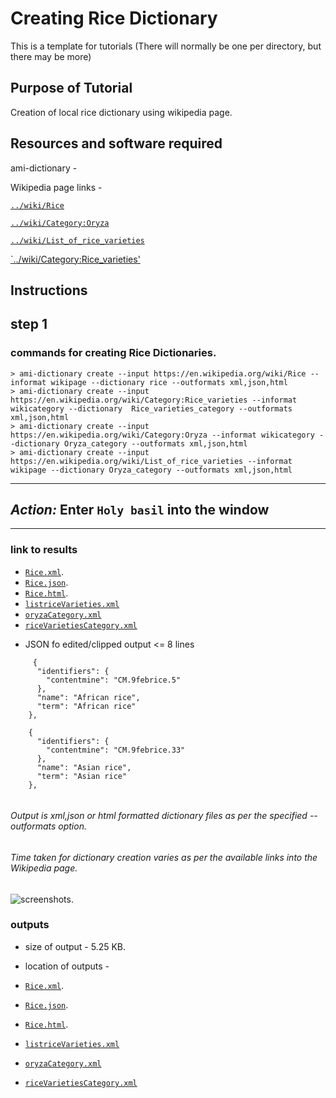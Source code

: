 # Creating Rice Dictionary

This is a template for tutorials (There will normally be one per directory, but there may be more)

## Purpose of Tutorial

Creation of local rice dictionary using wikipedia page. 

## Resources and software required

ami-dictionary - 

Wikipedia page links - 

[`../wiki/Rice`](https://en.wikipedia.org/wiki/Rice)

[`../wiki/Category:Oryza`](https://en.wikipedia.org/wiki/Category:Oryza)

[`../wiki/List_of_rice_varieties`](https://en.wikipedia.org/wiki/List_of_rice_varieties)

[`../wiki/Category:Rice_varieties'](https://en.wikipedia.org/wiki/Category:Rice_varieties)


## Instructions

## step 1
### commands for creating Rice Dictionaries. 

```
> ami-dictionary create --input https://en.wikipedia.org/wiki/Rice --informat wikipage --dictionary rice --outformats xml,json,html
> ami-dictionary create --input https://en.wikipedia.org/wiki/Category:Rice_varieties --informat wikicategory --dictionary  Rice_varieties_category --outformats xml,json,html
> ami-dictionary create --input https://en.wikipedia.org/wiki/Category:Oryza --informat wikicategory --dictionary Oryza_category --outformats xml,json,html
> ami-dictionary create --input https://en.wikipedia.org/wiki/List_of_rice_varieties --informat wikipage --dictionary Oryza_category --outformats xml,json,html
```

---
*Action:* Enter `Holy basil` into the window
---
---

  

### link to results
* [`Rice.xml`](https://github.com/petermr/tigr2ess/blob/master/crops/rice/Rice.xml). 
* [`Rice.json`](https://github.com/petermr/tigr2ess/blob/master/crops/rice/Rice.xml).
* [`Rice.html`](https://github.com/petermr/tigr2ess/blob/master/crops/rice/Rice.html).
* [`listriceVarieties.xml`](https://github.com/petermr/tigr2ess/blob/master/crops/rice/listriceVarieties.xml)
* [`oryzaCategory.xml`](https://github.com/petermr/tigr2ess/blob/master/crops/rice/oryzaCategory.xml)
* [`riceVarietiesCategory.xml`](https://github.com/petermr/tigr2ess/blob/master/crops/rice/riceVarietiesCategory.xml)

- JSON fo edited/clipped output <= 8 lines
```
     {
      "identifiers": {
        "contentmine": "CM.9febrice.5"
      },
      "name": "African rice",
      "term": "African rice"
    },
   
    {
      "identifiers": {
        "contentmine": "CM.9febrice.33"
      },
      "name": "Asian rice",
      "term": "Asian rice"
    },
    
 ```
 
 ###### Output is xml,json or html formatted dictionary files as per the specified --outformats option.
 ###### Time taken for dictionary creation varies as per the available links into the Wikipedia page.
 
 
 ![screenshots](https://github.com/petermr/tigr2ess/blob/master/crops/rice/ricejson.png).
 

### outputs
* size of output - 5.25 KB.
* location of outputs - 

* [`Rice.xml`](https://github.com/petermr/tigr2ess/blob/master/crops/rice/Rice.xml). 
* [`Rice.json`](https://github.com/petermr/tigr2ess/blob/master/crops/rice/Rice.json).
* [`Rice.html`](https://github.com/petermr/tigr2ess/blob/master/crops/rice/Rice.html).
* [`listriceVarieties.xml`](https://github.com/petermr/tigr2ess/blob/master/crops/rice/listriceVarieties.xml)
* [`oryzaCategory.xml`](https://github.com/petermr/tigr2ess/blob/master/crops/rice/oryzaCategory.xml)
* [`riceVarietiesCategory.xml`](https://github.com/petermr/tigr2ess/blob/master/crops/rice/riceVarietiesCategory.xml)

